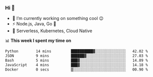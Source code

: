 ### Hi 👋

<!--
**nodejh/nodejh** is a ✨ _special_ ✨ repository because its `README.md` (this file) appears on your GitHub profile.

Here are some ideas to get you started:

- 🔭 I’m currently working on ...
- 🌱 I’m currently learning ...
- 👯 I’m looking to collaborate on ...
- 🤔 I’m looking for help with ...
- 💬 Ask me about ...
- 📫 How to reach me: ...
- 😄 Pronouns: ...
- ⚡ Fun fact: ...
-->

- 🔭 I’m currently working on something cool :wink:
- ⚡ Node.js, Java, Go :thought_balloon:
- 🤖 Serverless, Kubernetes, Cloud Native

📊 **This week I spent my time on**

<!--START_SECTION:waka-->

```txt
Python        14 mins         ██████████▓░░░░░░░░░░░░░░   42.02 %
JSON          9 mins          ██████▓░░░░░░░░░░░░░░░░░░   27.03 %
Bash          5 mins          ███▓░░░░░░░░░░░░░░░░░░░░░   14.89 %
JavaScript    4 mins          ███▓░░░░░░░░░░░░░░░░░░░░░   14.18 %
Docker        0 secs          ▒░░░░░░░░░░░░░░░░░░░░░░░░   00.90 %
```

<!--END_SECTION:waka-->


<!--
:traffic_light: **Visitors**

![visitors](https://visitor-badge.glitch.me/badge?page_id=nodejh.nodejh)
-->
